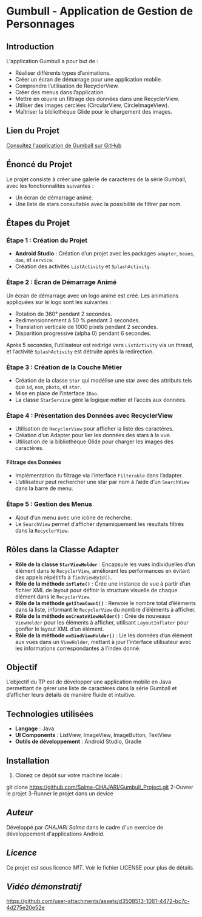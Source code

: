 # Gumbull - Application de Gestion de Personnages

## Introduction
L'application Gumbull a pour but de :
- Réaliser différents types d’animations.
- Créer un écran de démarrage pour une application mobile.
- Comprendre l’utilisation de RecyclerView.
- Créer des menus dans l’application.
- Mettre en œuvre un filtrage des données dans une RecyclerView.
- Utiliser des images cerclées (CircularView, CircleImageView).
- Maîtriser la bibliothèque Glide pour le chargement des images.

## Lien du Projet
[Consultez l'application de Gumball sur GitHub](https://github.com/Salma-CHAJARI/Gumbull_Project.git)

## Énoncé du Projet
Le projet consiste à créer une galerie de caractères de la série Gumball, avec les fonctionnalités suivantes :
- Un écran de démarrage animé.
- Une liste de stars consultable avec la possibilité de filtrer par nom.

## Étapes du Projet

### Étape 1 : Création du Projet
- **Android Studio** : Création d’un projet avec les packages `adapter`, `beans`, `dao`, et `service`.
- Création des activités `ListActivity` et `SplashActivity`.

### Étape 2 : Écran de Démarrage Animé
Un écran de démarrage avec un logo animé est créé. Les animations appliquées sur le logo sont les suivantes :
- Rotation de 360° pendant 2 secondes.
- Redimensionnement à 50 % pendant 3 secondes.
- Translation verticale de 1000 pixels pendant 2 secondes.
- Disparition progressive (alpha 0) pendant 6 secondes.

Après 5 secondes, l’utilisateur est redirigé vers `ListActivity` via un thread, et l’activité `SplashActivity` est détruite après la redirection.

### Étape 3 : Création de la Couche Métier
- Création de la classe `Star` qui modélise une star avec des attributs tels que `id`, `nom`, `photo`, et `star`.
- Mise en place de l’interface `IDao`.
- La classe `StarService` gère la logique métier et l’accès aux données.

### Étape 4 : Présentation des Données avec RecyclerView
- Utilisation de `RecyclerView` pour afficher la liste des caractères.
- Création d’un Adapter pour lier les données des stars à la vue.
- Utilisation de la bibliothèque Glide pour charger les images des caractères.

#### Filtrage des Données
- Implémentation du filtrage via l’interface `Filterable` dans l’adapter.
- L’utilisateur peut rechercher une star par nom à l’aide d’un `SearchView` dans la barre de menu.

### Étape 5 : Gestion des Menus
- Ajout d’un menu avec une icône de recherche.
- Le `SearchView` permet d’afficher dynamiquement les résultats filtrés dans la `RecyclerView`.

## Rôles dans la Classe Adapter
- **Rôle de la classe `StarViewHolder`** : Encapsule les vues individuelles d’un élément dans le `RecyclerView`, améliorant les performances en évitant des appels répétitifs à `findViewById()`.
- **Rôle de la méthode `inflate()`** : Crée une instance de vue à partir d’un fichier XML de layout pour définir la structure visuelle de chaque élément dans le `RecyclerView`.
- **Rôle de la méthode `getItemCount()`** : Renvoie le nombre total d’éléments dans la liste, informant le `RecyclerView` du nombre d’éléments à afficher.
- **Rôle de la méthode `onCreateViewHolder()`** : Crée de nouveaux `ViewHolder` pour les éléments à afficher, utilisant `LayoutInflater` pour gonfler le layout XML d’un élément.
- **Rôle de la méthode `onBindViewHolder()`** : Lie les données d’un élément aux vues dans un `ViewHolder`, mettant à jour l’interface utilisateur avec les informations correspondantes à l’index donné.

## Objectif
L’objectif du TP est de développer une application mobile en Java permettant de gérer une liste de caractères dans la série Gumball et d’afficher leurs détails de manière fluide et intuitive.

## Technologies utilisées

- **Langage** : Java
- **UI Components** : ListView, ImageView, ImageButton, TextView
- **Outils de développement** : Android Studio, Gradle

## Installation

1. Clonez ce dépôt sur votre machine locale :

 git clone https://github.com/Salma-CHAJARI/Gumbull_Project.git
2-Ouvrer le projet
3-Runner le projet dans un device

## *Auteur*

Développé par *CHAJARI Salma* dans le cadre d'un exercice de développement d'applications Android.
## *Licence*


Ce projet est sous licence *MIT*. Voir le fichier LICENSE pour plus de détails.

## *Vidéo démonstratif*
https://github.com/user-attachments/assets/d3508513-1061-4472-bc7c-4d275e20e52e




